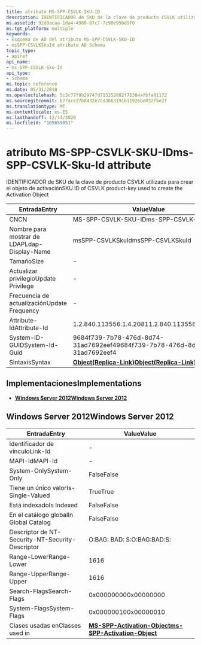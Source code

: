 ```yaml
---
title: atributo MS-SPP-CSVLK-SKU-ID
description: IDENTIFICADOR de SKU de la clave de producto CSVLK utilizada para crear el objeto de activación
ms.assetid: 92d0acaa-1da4-4980-87c7-7c90e95bd9f0
ms.tgt_platform: multiple
keywords:
- Esquema de AD del atributo MS-SPP-CSVLK-SKU-ID
- msSPP-CSVLKSkuId atributo AD Schema
topic_type:
- apiref
api_name:
- ms-SPP-CSVLK-Sku-Id
api_type:
- Schema
ms.topic: reference
ms.date: 05/31/2018
ms.openlocfilehash: 5c3c77f9b29747d715252882f75384afbfa01172
ms.sourcegitcommit: b77ace27b0432e7cd3863191b11926be032fbe2f
ms.translationtype: MT
ms.contentlocale: es-ES
ms.lasthandoff: 12/14/2020
ms.locfileid: "105659051"
---
```

# <a name="ms-spp-csvlk-sku-id-attribute"></a><span data-ttu-id="6b55c-105">atributo MS-SPP-CSVLK-SKU-ID</span><span class="sxs-lookup"><span data-stu-id="6b55c-105">ms-SPP-CSVLK-Sku-Id attribute</span></span>

<span data-ttu-id="6b55c-106">IDENTIFICADOR de SKU de la clave de producto CSVLK utilizada para crear el objeto de activación</span><span class="sxs-lookup"><span data-stu-id="6b55c-106">SKU ID of CSVLK product-key used to create the Activation Object</span></span>



| <span data-ttu-id="6b55c-107">Entrada</span><span class="sxs-lookup"><span data-stu-id="6b55c-107">Entry</span></span> | <span data-ttu-id="6b55c-108">Value</span><span class="sxs-lookup"><span data-stu-id="6b55c-108">Value</span></span> |
|-------------------|-------------------------------------------------------|
| <span data-ttu-id="6b55c-109">CN</span><span class="sxs-lookup"><span data-stu-id="6b55c-109">CN</span></span>                | <span data-ttu-id="6b55c-110">MS-SPP-CSVLK-SKU-ID</span><span class="sxs-lookup"><span data-stu-id="6b55c-110">ms-SPP-CSVLK-Sku-Id</span></span>                                   |
| <span data-ttu-id="6b55c-111">Nombre para mostrar de LDAP</span><span class="sxs-lookup"><span data-stu-id="6b55c-111">Ldap-Display-Name</span></span> | <span data-ttu-id="6b55c-112">msSPP-CSVLKSkuId</span><span class="sxs-lookup"><span data-stu-id="6b55c-112">msSPP-CSVLKSkuId</span></span>                                      |
| <span data-ttu-id="6b55c-113">Tamaño</span><span class="sxs-lookup"><span data-stu-id="6b55c-113">Size</span></span>              | \-                                                    |
| <span data-ttu-id="6b55c-114">Actualizar privilegio</span><span class="sxs-lookup"><span data-stu-id="6b55c-114">Update Privilege</span></span>  | \-                                                    |
| <span data-ttu-id="6b55c-115">Frecuencia de actualización</span><span class="sxs-lookup"><span data-stu-id="6b55c-115">Update Frequency</span></span>  | \-                                                    |
| <span data-ttu-id="6b55c-116">Attribute-Id</span><span class="sxs-lookup"><span data-stu-id="6b55c-116">Attribute-Id</span></span>      | <span data-ttu-id="6b55c-117">1.2.840.113556.1.4.2081</span><span class="sxs-lookup"><span data-stu-id="6b55c-117">1.2.840.113556.1.4.2081</span></span>                               |
| <span data-ttu-id="6b55c-118">System-ID-GUID</span><span class="sxs-lookup"><span data-stu-id="6b55c-118">System-Id-Guid</span></span>    | <span data-ttu-id="6b55c-119">9684f739-7b78-476d-8d74-31ad7692eef4</span><span class="sxs-lookup"><span data-stu-id="6b55c-119">9684f739-7b78-476d-8d74-31ad7692eef4</span></span>                  |
| <span data-ttu-id="6b55c-120">Sintaxis</span><span class="sxs-lookup"><span data-stu-id="6b55c-120">Syntax</span></span>            | [<span data-ttu-id="6b55c-121">**Object(Replica-Link)**</span><span class="sxs-lookup"><span data-stu-id="6b55c-121">**Object(Replica-Link)**</span></span>](s-object-replica-link.md) |



## <a name="implementations"></a><span data-ttu-id="6b55c-122">Implementaciones</span><span class="sxs-lookup"><span data-stu-id="6b55c-122">Implementations</span></span>

-   [<span data-ttu-id="6b55c-123">**Windows Server 2012**</span><span class="sxs-lookup"><span data-stu-id="6b55c-123">**Windows Server 2012**</span></span>](#windows-server-2012)

## <a name="windows-server-2012"></a><span data-ttu-id="6b55c-124">Windows Server 2012</span><span class="sxs-lookup"><span data-stu-id="6b55c-124">Windows Server 2012</span></span>



| <span data-ttu-id="6b55c-125">Entrada</span><span class="sxs-lookup"><span data-stu-id="6b55c-125">Entry</span></span> | <span data-ttu-id="6b55c-126">Value</span><span class="sxs-lookup"><span data-stu-id="6b55c-126">Value</span></span> |
|------------------------|-------------------------------------------------------------------------|
| <span data-ttu-id="6b55c-127">Identificador de vínculo</span><span class="sxs-lookup"><span data-stu-id="6b55c-127">Link-Id</span></span>                | \-                                                                      |
| <span data-ttu-id="6b55c-128">MAPI-Id</span><span class="sxs-lookup"><span data-stu-id="6b55c-128">MAPI-Id</span></span>                | \-                                                                      |
| <span data-ttu-id="6b55c-129">System-Only</span><span class="sxs-lookup"><span data-stu-id="6b55c-129">System-Only</span></span>            | <span data-ttu-id="6b55c-130">False</span><span class="sxs-lookup"><span data-stu-id="6b55c-130">False</span></span>                                                                   |
| <span data-ttu-id="6b55c-131">Tiene un único valor</span><span class="sxs-lookup"><span data-stu-id="6b55c-131">Is-Single-Valued</span></span>       | <span data-ttu-id="6b55c-132">True</span><span class="sxs-lookup"><span data-stu-id="6b55c-132">True</span></span>                                                                    |
| <span data-ttu-id="6b55c-133">Está indexado</span><span class="sxs-lookup"><span data-stu-id="6b55c-133">Is Indexed</span></span>             | <span data-ttu-id="6b55c-134">False</span><span class="sxs-lookup"><span data-stu-id="6b55c-134">False</span></span>                                                                   |
| <span data-ttu-id="6b55c-135">En el catálogo global</span><span class="sxs-lookup"><span data-stu-id="6b55c-135">In Global Catalog</span></span>      | <span data-ttu-id="6b55c-136">False</span><span class="sxs-lookup"><span data-stu-id="6b55c-136">False</span></span>                                                                   |
| <span data-ttu-id="6b55c-137">Descriptor de NT-Security-</span><span class="sxs-lookup"><span data-stu-id="6b55c-137">NT-Security-Descriptor</span></span> | <span data-ttu-id="6b55c-138">O:BAG: BAD: S:</span><span class="sxs-lookup"><span data-stu-id="6b55c-138">O:BAG:BAD:S:</span></span>                                                            |
| <span data-ttu-id="6b55c-139">Range-Lower</span><span class="sxs-lookup"><span data-stu-id="6b55c-139">Range-Lower</span></span>            | <span data-ttu-id="6b55c-140">16</span><span class="sxs-lookup"><span data-stu-id="6b55c-140">16</span></span>                                                                      |
| <span data-ttu-id="6b55c-141">Range-Upper</span><span class="sxs-lookup"><span data-stu-id="6b55c-141">Range-Upper</span></span>            | <span data-ttu-id="6b55c-142">16</span><span class="sxs-lookup"><span data-stu-id="6b55c-142">16</span></span>                                                                      |
| <span data-ttu-id="6b55c-143">Search-Flags</span><span class="sxs-lookup"><span data-stu-id="6b55c-143">Search-Flags</span></span>           | <span data-ttu-id="6b55c-144">0x00000000</span><span class="sxs-lookup"><span data-stu-id="6b55c-144">0x00000000</span></span>                                                              |
| <span data-ttu-id="6b55c-145">System-Flags</span><span class="sxs-lookup"><span data-stu-id="6b55c-145">System-Flags</span></span>           | <span data-ttu-id="6b55c-146">0x00000010</span><span class="sxs-lookup"><span data-stu-id="6b55c-146">0x00000010</span></span>                                                              |
| <span data-ttu-id="6b55c-147">Clases usadas en</span><span class="sxs-lookup"><span data-stu-id="6b55c-147">Classes used in</span></span>        | [<span data-ttu-id="6b55c-148">**MS-SPP-Activation-Object**</span><span class="sxs-lookup"><span data-stu-id="6b55c-148">**ms-SPP-Activation-Object**</span></span>](c-msspp-activationobject.md)<br/> |



 

 





